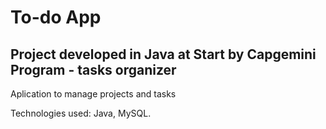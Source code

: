 
<h1> To-do App </h1>

<h2> Project developed in Java at Start by Capgemini Program - tasks organizer </h2>

<p> Aplication to manage projects and tasks </p>






<p> Technologies used: Java, MySQL. </p>

